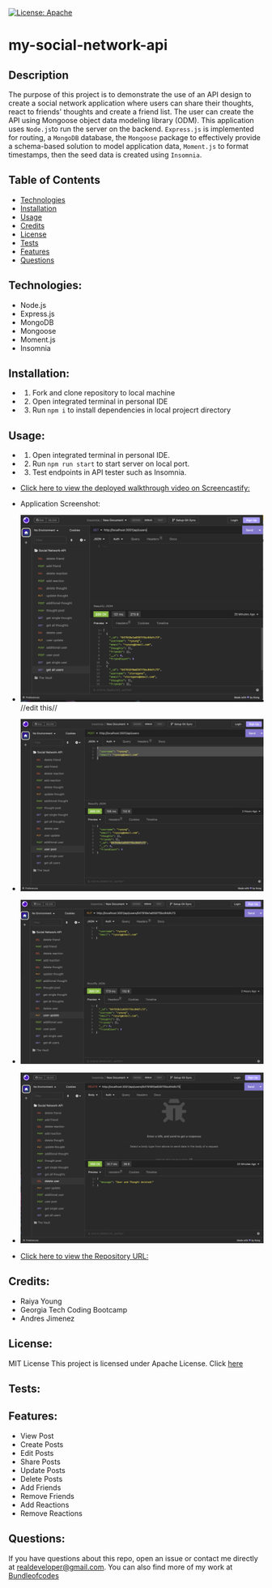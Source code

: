[![License: Apache](https://img.shields.io/badge/license-Apache-blue.svg)](https://opensource.org/licenses/Apache)

# my-social-network-api

## Description

The purpose of this project is to demonstrate the use of an API design to create a social network application where users can share their thoughts, react to friends' thoughts and create a friend list. The user can create the API using Mongoose object data modeling library (ODM). This application uses `Node.js`to run the server on the backend. `Express.js` is implemented for routing, a `MongoDB` database, the `Mongoose` package to effectively provide a schema-based solution to model application data, `Moment.js` to format timestamps, then the seed data is created using `Insomnia`.


## Table of Contents

- [Technologies](#technologies)
- [Installation](#installation)
- [Usage](#usage)
- [Credits](credits)
- [License](#license)
- [Tests](#tests)
- [Features](#features)
- [Questions](#questions)

## Technologies:
- Node.js
- Express.js
- MongoDB
- Mongoose
- Moment.js
- Insomnia

## Installation:
- 1. Fork and clone repository to local machine
- 2. Open integrated terminal in personal IDE
- 3. Run `npm i` to install dependencies in local projecrt directory



## Usage:

- 1. Open integrated terminal in personal IDE.
- 2. Run `npm run start` to start server on local port.
- 3. Test endpoints in API tester such as Insomnia.

- [Click here to view the deployed walkthrough video on Screencastify:](https://drive.google.com/file/d/1-o9vh5C7H1a9PjMOnPy7_n5n2KgIcCho/view?usp=sharing)

- Application Screenshot:

- ![Application Screenshot](/public/assets/screenshot-%20get%20all%20users.png) //edit this//
- ![Application Screenshot](/public/assets/screenshot0%20user%20post.jpeg)
- ![Application Screenshot](/public/assets/screenshot%20user%20post%20update.jpeg)
- ![Application Screenshot](/public/assets/screenshot-delete%20user.png)


- [Click here to view the Repository URL:](https://github.com/bundleofcodes/my-social-network-api)

## Credits:

- Raiya Young
- Georgia Tech Coding Bootcamp
- Andres Jimenez

## License:

MIT License
This project is licensed under Apache License. Click [here](https://github.com/bundleofcodes/my-social-network-api/blob/main/LICENSE)

## Tests:


## Features:
- View Post
- Create Posts
- Edit Posts
- Share Posts
- Update Posts
- Delete Posts
- Add Friends
- Remove Friends
- Add Reactions
- Remove Reactions
 
## Questions:

If you have questions about this repo, open an issue or contact me directly at realdeveloper@gmail.com. You can also find more of my work at [Bundleofcodes](https://github.com/bundleofcodes)